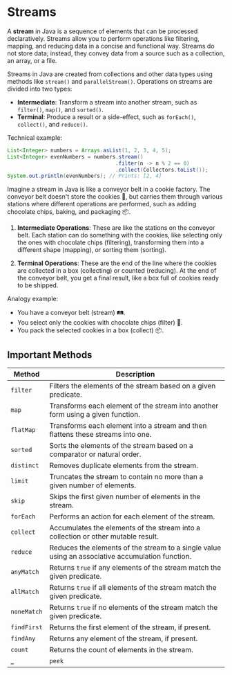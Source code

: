 # Streams 


A **stream** in Java is a sequence of elements that can be processed declaratively. Streams allow you to perform operations like filtering, mapping, and reducing data in a concise and functional way. Streams do not store data; instead, they convey data from a source such as a collection, an array, or a file.

Streams in Java are created from collections and other data types using methods like `stream()` and `parallelStream()`. Operations on streams are divided into two types:
- **Intermediate**: Transform a stream into another stream, such as `filter()`, `map()`, and `sorted()`.
- **Terminal**: Produce a result or a side-effect, such as `forEach()`, `collect()`, and `reduce()`.

Technical example:
```java
List<Integer> numbers = Arrays.asList(1, 2, 3, 4, 5);
List<Integer> evenNumbers = numbers.stream()
                                   .filter(n -> n % 2 == 0)
                                   .collect(Collectors.toList());
System.out.println(evenNumbers); // Prints: [2, 4]
```

Imagine a stream in Java is like a conveyor belt in a cookie factory. The conveyor belt doesn't store the cookies 🍪, but carries them through various stations where different operations are performed, such as adding chocolate chips, baking, and packaging 📦.

1. **Intermediate Operations**: These are like the stations on the conveyor belt. Each station can do something with the cookies, like selecting only the ones with chocolate chips (filtering), transforming them into a different shape (mapping), or sorting them (sorting).

2. **Terminal Operations**: These are the end of the line where the cookies are collected in a box (collecting) or counted (reducing). At the end of the conveyor belt, you get a final result, like a box full of cookies ready to be shipped.

Analogy example:

* You have a conveyor belt (stream) 🛤️.
* You select only the cookies with chocolate chips (filter) 🍫.
* You pack the selected cookies in a box (collect) 📦.

## Important Methods

| Method             | Description                                                                           |
|--------------------|---------------------------------------------------------------------------------------|
| `filter`           | Filters the elements of the stream based on a given predicate.                        |
| `map`              | Transforms each element of the stream into another form using a given function.       |
| `flatMap`          | Transforms each element into a stream and then flattens these streams into one.       |
| `sorted`           | Sorts the elements of the stream based on a comparator or natural order.              |
| `distinct`         | Removes duplicate elements from the stream.                                           |
| `limit`            | Truncates the stream to contain no more than a given number of elements.              |
| `skip`             | Skips the first given number of elements in the stream.                               |
| `forEach`          | Performs an action for each element of the stream.                                     |
| `collect`          | Accumulates the elements of the stream into a collection or other mutable result.      |
| `reduce`           | Reduces the elements of the stream to a single value using an associative accumulation function. |
| `anyMatch`         | Returns `true` if any elements of the stream match the given predicate.               |
| `allMatch`         | Returns `true` if all elements of the stream match the given predicate.               |
| `noneMatch`        | Returns `true` if no elements of the stream match the given predicate.                |
| `findFirst`        | Returns the first element of the stream, if present.                                  |
| `findAny`          | Returns any element of the stream, if present.                                        |
| `count`            | Returns the count of elements in the stream.                                          |
_| `peek`             | Performs an action for each element of the stream and returns a stream of the same elements. |_

